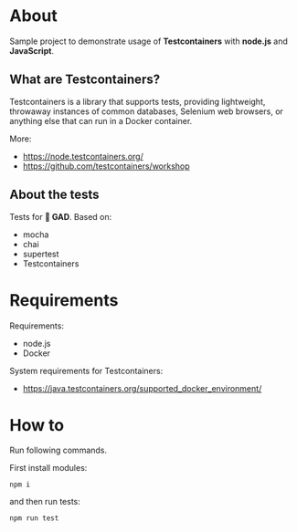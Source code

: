 # About

Sample project to demonstrate usage of **Testcontainers** with **node.js** and **JavaScript**.

## What are Testcontainers?

Testcontainers is a library that supports tests, providing lightweight, throwaway instances of common databases, Selenium web browsers, or anything else that can run in a Docker container.

More:

-   https://node.testcontainers.org/
-   https://github.com/testcontainers/workshop

## About the tests

Tests for **🦎 GAD**. Based on:

-   mocha
-   chai
-   supertest
-   Testcontainers

# Requirements

Requirements:

-   node.js
-   Docker

System requirements for Testcontainers:

-   https://java.testcontainers.org/supported_docker_environment/

# How to

Run following commands.

First install modules:

```
npm i
```

and then run tests:

```
npm run test
```
